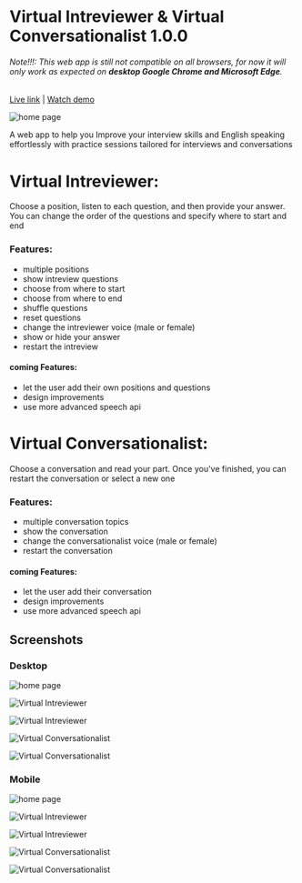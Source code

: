 # Virtual Intreviewer & Virtual Conversationalist 1.0.0

###### Note!!!: This web app is still not compatible on all browsers, for now it will only work as expected on **desktop Google Chrome and Microsoft Edge**.

[Live link](https://virtual-interviewer-virtual-conversationalist.vercel.app) | [Watch demo]()

![home page](./public/Gallery/Home.png)

A web app to help you Improve your interview skills and English speaking effortlessly with practice sessions tailored for interviews and conversations

# Virtual Intreviewer:
Choose a position, listen to each question, and then provide your answer. You can change the order of the questions and specify where to start and end

### Features:
- multiple positions
- show intreview questions
- choose from where to start
- choose from where to end
- shuffle questions
- reset questions
- change the intreviewer voice (male or female)
- show or hide your answer
- restart the intreview

#### coming Features:
- let the user add their own positions and questions
- design improvements
- use more advanced speech api

# Virtual Conversationalist:
Choose a conversation and read your part. Once you've finished, you can restart the conversation or select a new one

### Features:
- multiple conversation topics
- show the conversation
- change the conversationalist voice (male or female)
- restart the conversation

#### coming Features:
- let the user add their conversation
- design improvements
- use more advanced speech api

## Screenshots

### Desktop

![home page](./public/Gallery/Home.png)

![Virtual Intreviewer](./public/Gallery/VI1.png)

![Virtual Intreviewer](./public/Gallery/VI2.png)

![Virtual Conversationalist](./public/Gallery/VC1.png)

![Virtual Conversationalist](./public/Gallery/VC2.png)

### Mobile

![home page](./public/Gallery/Homemob.jpg)

![Virtual Intreviewer](./public/Gallery/VI1mob.jpg)

![Virtual Intreviewer](./public/Gallery/VI2mob.jpg)

![Virtual Conversationalist](./public/Gallery/VC1mob.jpg)

![Virtual Conversationalist](./public/Gallery/VC2mob.jpg)
